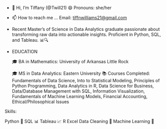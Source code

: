 - 👋 Hi, I’m Tiffany (@Twill21)
  😄 Pronouns: she/her
  
- 📫 How to reach me ...
  Email: tiffnwilliams21@gmail.com
  
  
- Recent Master’s of Science in Data Analytics graduate passionate about transforming raw data into actionable insights. Proficient in Python, SQL, and Tableau. 📊🔍

- EDUCATION
  
  🎓 BA in Mathematics: University of Arkansas Little Rock
  
  🎓 MS in Data Analytics: Eastern University
📚 Courses Completed:
Fundamentals of Data Science, 
Into to Statistical Modeling,
Principles of Python Programming,
Data Analytics in R,
Data Science for Business,
Data/Database Management with SQL,
Information Visualization,
Fundamentals of Machine Learning Models,
Financial Accounting,
Ethical/Philosophical Issues

Skills:

Python 🐍
SQL 📊
Tableau 📈
R
Excel
Data Cleaning 🧹
Machine Learning 🤖




<!---
Twill21/Twill21 is a ✨ special ✨ repository because its `README.md` (this file) appears on your GitHub profile.
You can click the Preview link to take a look at your changes.
--->
